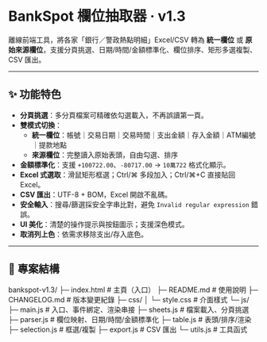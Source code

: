 # BankSpot 欄位抽取器 · v1.3

離線前端工具，將各家「銀行／警政熱點明細」Excel/CSV 轉為 **統一欄位** 或 **原始來源欄位**，支援分頁挑選、日期/時間/金額標準化、欄位排序、矩形多選複製、CSV 匯出。

---

## ✨ 功能特色
- **分頁挑選**：多分頁檔案可精確依勾選載入，不再誤讀第一頁。  
- **雙模式切換**：
  - **統一欄位**：帳號｜交易日期｜交易時間｜支出金額｜存入金額｜ATM編號｜提款地點
  - **來源欄位**：完整讀入原始表頭，自由勾選、排序  
- **金額標準化**：支援 `+100722.00`、`-80717.00` → `10萬722` 格式化顯示。  
- **Excel 式選取**：滑鼠矩形框選；Ctrl/⌘ 多段加入；Ctrl/⌘+C 直接貼回 Excel。  
- **CSV 匯出**：UTF-8 + BOM，Excel 開啟不亂碼。  
- **安全輸入**：搜尋/篩選採安全字串比對，避免 `Invalid regular expression` 錯誤。  
- **UI 美化**：清楚的操作提示與按鈕圖示；支援深色模式。  
- **取消列上色**：依需求移除支出/存入底色。  

---

## 📂 專案結構
bankspot-v1.3/
├─ index.html # 主頁（入口）
├─ README.md # 使用說明
├─ CHANGELOG.md # 版本變更紀錄
├─ css/
│ └─ style.css # 介面樣式
└─ js/
├─ main.js # 入口、事件綁定、渲染串接
├─ sheets.js # 檔案載入、分頁挑選
├─ parser.js # 欄位映射、日期/時間/金額標準化
├─ table.js # 表頭/排序/渲染
├─ selection.js # 框選/複製
├─ export.js # CSV 匯出
└─ utils.js # 工具函式

